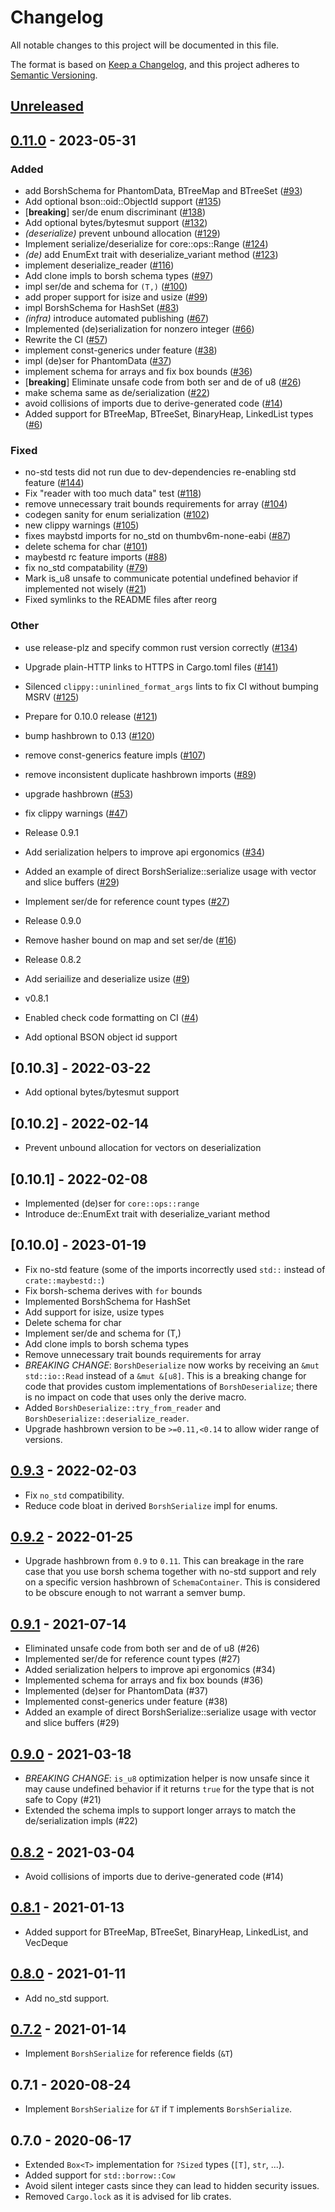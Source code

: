# Changelog

All notable changes to this project will be documented in this file.

The format is based on [Keep a Changelog](https://keepachangelog.com/en/1.0.0/),
and this project adheres to [Semantic Versioning](https://semver.org/spec/v2.0.0.html).

## [Unreleased]

## [0.11.0](https://github.com/near/borsh-rs/compare/borsh-v0.10.3...borsh-v0.11.0) - 2023-05-31

### Added
- add BorshSchema for PhantomData, BTreeMap and BTreeSet ([#93](https://github.com/near/borsh-rs/pull/93))
- Add optional bson::oid::ObjectId support ([#135](https://github.com/near/borsh-rs/pull/135))
- [**breaking**] ser/de enum discriminant ([#138](https://github.com/near/borsh-rs/pull/138))
- Add optional bytes/bytesmut support ([#132](https://github.com/near/borsh-rs/pull/132))
- *(deserialize)* prevent unbound allocation ([#129](https://github.com/near/borsh-rs/pull/129))
- Implement serialize/deserialize for core::ops::Range ([#124](https://github.com/near/borsh-rs/pull/124))
- *(de)* add EnumExt trait with deserialize_variant method ([#123](https://github.com/near/borsh-rs/pull/123))
- implement deserialize_reader ([#116](https://github.com/near/borsh-rs/pull/116))
- Add clone impls to borsh schema types ([#97](https://github.com/near/borsh-rs/pull/97))
- impl ser/de and schema for `(T,)` ([#100](https://github.com/near/borsh-rs/pull/100))
- add proper support for isize and usize ([#99](https://github.com/near/borsh-rs/pull/99))
- impl BorshSchema for HashSet ([#83](https://github.com/near/borsh-rs/pull/83))
- *(infra)* introduce automated publishing ([#67](https://github.com/near/borsh-rs/pull/67))
- Implemented (de)serialization for nonzero integer ([#66](https://github.com/near/borsh-rs/pull/66))
- Rewrite the CI ([#57](https://github.com/near/borsh-rs/pull/57))
- implement const-generics under feature ([#38](https://github.com/near/borsh-rs/pull/38))
- impl (de)ser for PhantomData ([#37](https://github.com/near/borsh-rs/pull/37))
- implement schema for arrays and fix box bounds ([#36](https://github.com/near/borsh-rs/pull/36))
- [**breaking**] Eliminate unsafe code from both ser and de of u8 ([#26](https://github.com/near/borsh-rs/pull/26))
- make schema same as de/serialization ([#22](https://github.com/near/borsh-rs/pull/22))
- avoid collisions of imports due to derive-generated code ([#14](https://github.com/near/borsh-rs/pull/14))
- Added support for BTreeMap, BTreeSet, BinaryHeap, LinkedList types ([#6](https://github.com/near/borsh-rs/pull/6))

### Fixed
- no-std tests did not run due to dev-dependencies re-enabling std feature ([#144](https://github.com/near/borsh-rs/pull/144))
- Fix "reader with too much data" test ([#118](https://github.com/near/borsh-rs/pull/118))
- remove unnecessary trait bounds requirements for array ([#104](https://github.com/near/borsh-rs/pull/104))
- codegen sanity for enum serialization ([#102](https://github.com/near/borsh-rs/pull/102))
- new clippy warnings ([#105](https://github.com/near/borsh-rs/pull/105))
- fixes maybstd imports for no_std on thumbv6m-none-eabi ([#87](https://github.com/near/borsh-rs/pull/87))
- delete schema for char ([#101](https://github.com/near/borsh-rs/pull/101))
- maybestd rc feature imports ([#88](https://github.com/near/borsh-rs/pull/88))
- fix no_std compatability ([#79](https://github.com/near/borsh-rs/pull/79))
- Mark is_u8 unsafe to communicate potential undefined behavior if implemented not wisely ([#21](https://github.com/near/borsh-rs/pull/21))
- Fixed symlinks to the README files after reorg

### Other
- use release-plz and specify common rust version correctly ([#134](https://github.com/near/borsh-rs/pull/134))
- Upgrade plain-HTTP links to HTTPS in Cargo.toml files ([#141](https://github.com/near/borsh-rs/pull/141))
- Silenced `clippy::uninlined_format_args` lints to fix CI without bumping MSRV ([#125](https://github.com/near/borsh-rs/pull/125))
- Prepare for 0.10.0 release ([#121](https://github.com/near/borsh-rs/pull/121))
- bump hashbrown to 0.13 ([#120](https://github.com/near/borsh-rs/pull/120))
- remove const-generics feature impls ([#107](https://github.com/near/borsh-rs/pull/107))
- remove inconsistent duplicate hashbrown imports ([#89](https://github.com/near/borsh-rs/pull/89))
- upgrade hashbrown ([#53](https://github.com/near/borsh-rs/pull/53))
- fix clippy warnings ([#47](https://github.com/near/borsh-rs/pull/47))
- Release 0.9.1
- Add serialization helpers to improve api ergonomics ([#34](https://github.com/near/borsh-rs/pull/34))
- Added an example of direct BorshSerialize::serialize usage with vector and slice buffers ([#29](https://github.com/near/borsh-rs/pull/29))
- Implement ser/de for reference count types ([#27](https://github.com/near/borsh-rs/pull/27))
- Release 0.9.0
- Remove hasher bound on map and set ser/de ([#16](https://github.com/near/borsh-rs/pull/16))
- Release 0.8.2
- Add seriailize and deserialize usize ([#9](https://github.com/near/borsh-rs/pull/9))
- v0.8.1
- Enabled check code formatting on CI ([#4](https://github.com/near/borsh-rs/pull/4))

- Add optional BSON object id support

## [0.10.3] - 2022-03-22

- Add optional bytes/bytesmut support

## [0.10.2] - 2022-02-14

- Prevent unbound allocation for vectors on deserialization

## [0.10.1] - 2022-02-08

- Implemented (de)ser for `core::ops::range`
- Introduce de::EnumExt trait with deserialize_variant method

## [0.10.0] - 2023-01-19

- Fix no-std feature (some of the imports incorrectly used `std::` instead of `crate::maybestd::`)
- Fix borsh-schema derives with `for` bounds
- Implemented BorshSchema for HashSet
- Add support for isize, usize types
- Delete schema for char
- Implement ser/de and schema for (T,)
- Add clone impls to borsh schema types
- Remove unnecessary trait bounds requirements for array
- *BREAKING CHANGE*: `BorshDeserialize` now works by receiving an `&mut std::io::Read`
  instead of a `&mut &[u8]`. This is a breaking change for code that provides custom
  implementations of `BorshDeserialize`; there is no impact on code that uses only the
  derive macro.
- Added `BorshDeserialize::try_from_reader` and `BorshDeserialize::deserialize_reader`.
- Upgrade hashbrown version to be `>=0.11,<0.14` to allow wider range of versions.

## [0.9.3] - 2022-02-03

- Fix `no_std` compatibility.
- Reduce code bloat in derived `BorshSerialize` impl for enums.

## [0.9.2] - 2022-01-25

- Upgrade hashbrown from `0.9` to `0.11`. This can breakage in the rare case
  that you use borsh schema together with no-std support and rely on a specific
  version hashbrown of `SchemaContainer`. This is considered to be obscure
  enough to not warrant a semver bump.

## [0.9.1] - 2021-07-14

- Eliminated unsafe code from both ser and de of u8 (#26)
- Implemented ser/de for reference count types (#27)
- Added serialization helpers to improve api ergonomics (#34)
- Implemented schema for arrays and fix box bounds (#36)
- Implemented (de)ser for PhantomData (#37)
- Implemented const-generics under feature (#38)
- Added an example of direct BorshSerialize::serialize usage with vector and slice buffers (#29)

## [0.9.0] - 2021-03-18

- *BREAKING CHANGE*: `is_u8` optimization helper is now unsafe since it may
  cause undefined behavior if it returns `true` for the type that is not safe
  to Copy (#21)
- Extended the schema impls to support longer arrays to match the
  de/serialization impls (#22)

## [0.8.2] - 2021-03-04

- Avoid collisions of imports due to derive-generated code (#14)

## [0.8.1] - 2021-01-13

- Added support for BTreeMap, BTreeSet, BinaryHeap, LinkedList, and VecDeque

## [0.8.0] - 2021-01-11

- Add no_std support.

## [0.7.2] - 2021-01-14

- Implement `BorshSerialize` for reference fields (`&T`)

## 0.7.1 - 2020-08-24

- Implement `BorshSerialize` for `&T` if `T` implements `BorshSerialize`.

## 0.7.0 - 2020-06-17

- Extended `Box<T>` implementation for `?Sized` types (`[T]`, `str`, ...).
- Added support for `std::borrow::Cow`
- Avoid silent integer casts since they can lead to hidden security issues.
- Removed `Cargo.lock` as it is advised for lib crates.

[unreleased]: https://github.com/near/borsh-rs/compare/v0.9.3...HEAD
[0.9.3]: https://github.com/near/borsh-rs/compare/v0.9.2...v0.9.3
[0.9.2]: https://github.com/near/borsh-rs/compare/v0.9.1...v0.9.2
[0.9.1]: https://github.com/near/borsh-rs/compare/v0.9.0...v0.9.1
[0.9.0]: https://github.com/near/borsh-rs/compare/v0.8.2...v0.9.0
[0.8.2]: https://github.com/near/borsh-rs/compare/v0.8.1...v0.8.2
[0.8.1]: https://github.com/near/borsh-rs/compare/v0.8.0...v0.8.1
[0.8.0]: https://github.com/near/borsh-rs/compare/v0.7.2...v0.8.0
[0.7.2]: https://github.com/near/borsh-rs/releases/tag/v0.7.2
